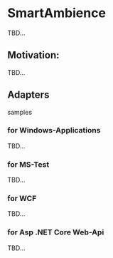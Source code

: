 
# SmartAmbience

TBD...



## Motivation:

TBD...



## Adapters

samples

### for Windows-Applications
TBD...

### for MS-Test
TBD...

### for WCF
TBD...

### for Asp .NET Core Web-Api
TBD...
